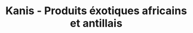 ---
title: "Kanis - Produits éxotiques africains et antillais"
url: /saint-denis/kanis-produits-exotiques-africains-et-antillais/
shop: commodité
---